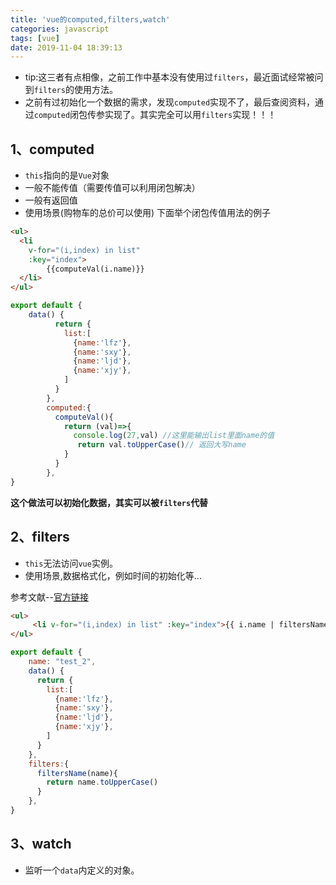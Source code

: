 ```yaml
---
title: 'vue的computed,filters,watch'
categories: javascript
tags: [vue]
date: 2019-11-04 18:39:13
---
```


<meta name="referrer" content="no-referrer" /> 

* tip:这三者有点相像，之前工作中基本没有使用过`filters`，最近面试经常被问到`filters`的使用方法。
* 之前有过初始化一个数据的需求，发现`computed`实现不了，最后查阅资料，通过`computed`闭包传参实现了。其实完全可以用`filters`实现！！！

## 1、computed
* `this`指向的是`Vue`对象  
* 一般不能传值（需要传值可以利用闭包解决）  
* 一般有返回值
* 使用场景(购物车的总价可以使用)
下面举个闭包传值用法的例子

```html
<ul>
  <li 
    v-for="(i,index) in list" 
    :key="index">
        {{computeVal(i.name)}}
  </li>
</ul>
```
```js
export default {
    data() {
          return {
            list:[
              {name:'lfz'},
              {name:'sxy'},
              {name:'ljd'},
              {name:'xjy'},
            ]
          }
        },
        computed:{
          computeVal(){
            return (val)=>{
              console.log(27,val) //这里能输出list里面name的值
               return val.toUpperCase()// 返回大写name
            }
          }
        },
}
```
**这个做法可以初始化数据，其实可以被`filters`代替**


## 2、filters
* `this`无法访问`vue`实例。
* 使用场景,数据格式化，例如时间的初始化等...

参考文献--[官方链接](https://cn.vuejs.org/v2/guide/filters.html)

```html
<ul>
     <li v-for="(i,index) in list" :key="index">{{ i.name | filtersName }}</li>
</ul>
```
 
```js
export default {
    name: "test_2",
    data() {
      return {
        list:[
          {name:'lfz'},
          {name:'sxy'},
          {name:'ljd'},
          {name:'xjy'},
        ]
      }
    },
    filters:{
      filtersName(name){
        return name.toUpperCase()
      }
    },
}
```

## 3、watch
* 监听一个`data`内定义的对象。